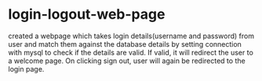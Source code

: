# login-logout-web-page
created a webpage which takes login details(username and password) from user and match them against the database details by setting connection with mysql to check if the details are valid. If valid, it will redirect the user to a welcome page. On clicking sign out, user will again be redirected to the login page. 
